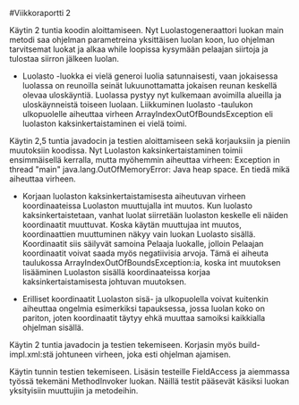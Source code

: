 #Viikkoraportti 2

Käytin 2 tuntia koodin aloittamiseen. Nyt Luolastogeneraattori luokan main metodi saa ohjelman parametreina yksittäisen luolan koon, luo ohjelman tarvitsemat luokat ja alkaa while loopissa kysymään pelaajan siirtoja ja tulostaa siirron jälkeen luolan.

* Luolasto -luokka ei vielä generoi luolia satunnaisesti, vaan jokaisessa luolassa on reunoilla seinät lukuunottamatta jokaisen reunan keskellä olevaa uloskäyntiä. Luolassa pystyy nyt kulkemaan avoimilla alueilla ja uloskäynneistä toiseen luolaan. Liikkuminen luolasto -taulukon ulkopuolelle aiheuttaa virheen ArrayIndexOutOfBoundsException eli luolaston kaksinkertaistaminen ei vielä toimi.


Käytin 2,5 tuntia javadocin ja testien aloittamiseen sekä korjauksiin ja pieniin muutoksiin koodissa. Nyt Luolaston kaksinkertaistaminen toimii ensimmäisellä kerralla, mutta myöhemmin aiheuttaa virheen: Exception in thread "main" java.lang.OutOfMemoryError: Java heap space. En tiedä mikä aiheuttaa virheen. 

* Korjaan luolaston kaksinkertaistamisesta aiheutuvan virheen koordinaateissa Luolaston muuttujalla int muutos. Kun luolasto kaksinkertaistetaan, vanhat luolat siirretään luolaston keskelle eli näiden koordinaatit muuttuvat. Koska käytän muuttujaa int muutos, koordinaattien muuttuminen näkyy vain luokan Luolasto sisällä. Koordinaatit siis säilyvät samoina Pelaaja luokalle, jolloin Pelaajan koordinaatit voivat saada myös negatiivisia arvoja. Tämä ei aiheuta taulukossa ArrayIndexOutOfBoundsException:ia, koska int muutoksen lisääminen Luolaston sisällä koordinaateissa korjaa kaksinkertaistamisesta johtuvan muutoksen. 

* Erilliset koordinaatit Luolaston sisä- ja ulkopuolella voivat kuitenkin aiheuttaa ongelmia esimerkiksi tapauksessa, jossa luolan koko on pariton, joten koordinaatit täytyy ehkä muuttaa samoiksi kaikkialla ohjelman sisällä.


Käytin 2 tuntia javadocin ja testien tekemiseen. Korjasin myös build-impl.xml:stä johtuneen virheen, joka esti ohjelman ajamisen.


Käytin tunnin testien tekemiseen. Lisäsin testeille FieldAccess ja  aiemmassa työssä tekemäni MethodInvoker luokan. Näillä testit pääsevät käsiksi luokan yksityisiin muuttujiin ja metodeihin.
